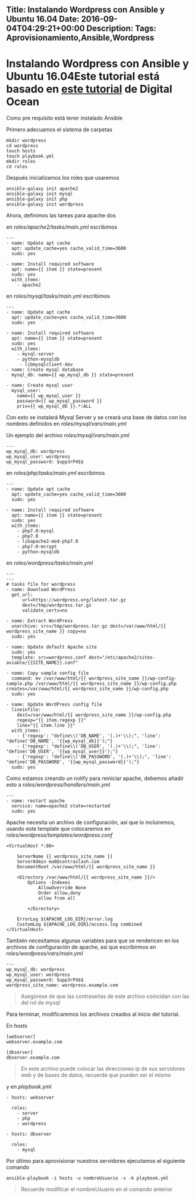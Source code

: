 Title: Instalando Wordpress con Ansible y Ubuntu 16.04
Date: 2016-09-04T04:29:21+00:00
Description: 
Tags: Aprovisionamiento,Ansible,Wordpress
---
# Instalando Wordpress con Ansible y Ubuntu 16.04Este tutorial está basado en [este tutorial](https://www.digitalocean.com/community/tutorials/how-to-automate-installing-wordpress-on-ubuntu-14-04-using-ansible) de Digital Ocean

Como pre requisito está tener instalado Ansible

Primero adecuamos el sistema de carpetas
```
mkdir wordpress
cd wordpress
touch hosts
touch playbook.yml
mkdir roles
cd roles
```

Después inicializamos los roles que usaremos

```
ansible-galaxy init apache2
ansible-galaxy init mysql
ansible-galaxy init php
ansible-galaxy init wordpress
```

Ahora, definimos las tareas para apache dos

en *roles/apache2/tasks/main.yml* escribimos
```
---
- name: Update apt cache
  apt: update_cache=yes cache_valid_time=3600
  sudo: yes

- name: Install required software
  apt: name={{ item }} state=present
  sudo: yes
  with_items:
    - apache2
```

en *roles/mysql/tasks/main.yml* escribimos
```
---
- name: Update apt cache
  apt: update_cache=yes cache_valid_time=3600
  sudo: yes

- name: Install required software
  apt: name={{ item }} state=present
  sudo: yes
  with_items:
    - mysql-server
    - python-mysqldb
     - libmysqlclient-dev
- name: Create mysql database
  mysql_db: name={{ wp_mysql_db }} state=present

- name: Create mysql user
  mysql_user: 
    name={{ wp_mysql_user }} 
    password={{ wp_mysql_password }} 
    priv={{ wp_mysql_db }}.*:ALL
```


Con esto se instalará Mysql Server y se creará una base de datos con los nombres definidos en *roles/mysql/vars/main.yml*

Un ejemplo del archivo *roles/mysql/vars/main.yml*

```
---
wp_mysql_db: wordpress
wp_mysql_user: wordpress
wp_mysql_password: $upp3rP4$$
```

en *roles/php/tasks/main.yml* escribimos
```
---
- name: Update apt cache
  apt: update_cache=yes cache_valid_time=3600
  sudo: yes

- name: Install required software
  apt: name={{ item }} state=present
  sudo: yes
  with_items:
    - php7.0-mysql
    - php7.0
    - libapache2-mod-php7.0
    - php7.0-mcrypt
    - python-mysqldb
```

en *roles/wordpress/tasks/main.yml*
```
---
---
# tasks file for wordpress
- name: Download WordPress  
  get_url: 
      url=https://wordpress.org/latest.tar.gz 
      dest=/tmp/wordpress.tar.gz
      validate_certs=no

- name: Extract WordPress  
  unarchive: src=/tmp/wordpress.tar.gz dest=/var/www/html/{{ wordpress_site_name }} copy=no
  sudo: yes

- name: Update default Apache site
  sudo: yes
  template: src=wordpress.conf dest="/etc/apache2/sites-aviable/{{SITE_NAME}}.conf"

- name: Copy sample config file
  command: mv /var/www/html/{{ wordpress_site_name }}/wp-config-sample.php /var/www/html/{{ wordpress_site_name }}/wp-config.php creates=/var/www/html/{{ wordpress_site_name }}/wp-config.php
  sudo: yes

- name: Update WordPress config file
  lineinfile:
    dest=/var/www/html/{{ wordpress_site_name }}/wp-config.php
    regexp="{{ item.regexp }}"
    line="{{ item.line }}"
  with_items:
    - {'regexp': "define\\('DB_NAME', '(.)+'\\);", 'line': "define('DB_NAME', '{{wp_mysql_db}}');"}        
    - {'regexp': "define\\('DB_USER', '(.)+'\\);", 'line': "define('DB_USER', '{{wp_mysql_user}}');"}        
    - {'regexp': "define\\('DB_PASSWORD', '(.)+'\\);", 'line': "define('DB_PASSWORD', '{{wp_mysql_password}}');"}
  sudo: yes
```

Como estamos creando un notify para reiniciar apache, debemos añadir esto a *roles/wordpress/handlers/main.yml*
```
---
- name: restart apache
  service: name=apache2 state=restarted
  sudo: yes
```


Apache necesita un archivo de configuración, así que lo incluiremos, usando este template que colocaremos en *roles/wordpress/templates/wordpress.conf*
```
<VirtualHost *:80>
	
	ServerName {{ wordpress_site_name }}
	ServerAdmin ma0@contraslash.com
	DocumentRoot /var/www/html/{{ wordpress_site_name }}

	<Directory /var/www/html/{{ wordpress_site_name }}/>
		Options -Indexes
      		AllowOverride None
       		Order allow,deny
        	allow from all
		
    	</Directory>

	ErrorLog ${APACHE_LOG_DIR}/error.log
	CustomLog ${APACHE_LOG_DIR}/access.log combined
</VirtualHost>
```

También necesitamos algunas variables para que se rendericen en los archivos de configuración de apache, así que escribirmos en *roles/wordpress/vars/main.yml*

```
---
wp_mysql_db: wordpress
wp_mysql_user: wordpress
wp_mysql_password: $upp3rP4$$
wordpress_site_name: wordpress.example.com
```

> Asegúrese de que las contraseñas de este archivo coincidan con las del rol de mysql

Para terminar, modificaremos los archivos creados al inicio del tutorial.

En *hosts*
```
[webserver]
webserver.example.com

[dbserver]
dbserver.example.com
```

> En este archivo puede colocar las direcciones ip de sus servidores web y de bases de datos, recuerde que pueden ser el mismo

y en *playbook.yml*
```
- hosts: webserver

  roles:
    - server
    - php
    - wordpress

- hosts: dbserver

  roles:
    - mysql
```

Por último para aprovisionar nuestros servidores ejecutamos el siguiente comando

```
ansible-playbook -i hosts -u nombreUsuario -s -k playbook.yml 
```

> Recuerde modificar el nombreUsuario en el comando anterior